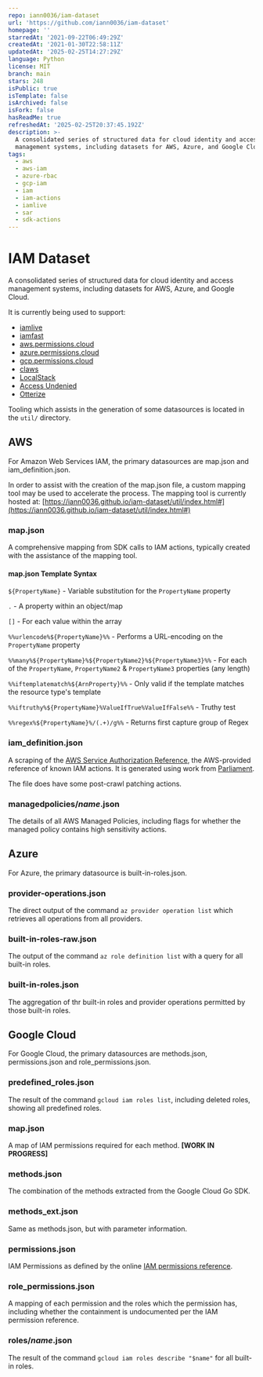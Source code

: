 ```yaml
---
repo: iann0036/iam-dataset
url: 'https://github.com/iann0036/iam-dataset'
homepage: ''
starredAt: '2021-09-22T06:49:29Z'
createdAt: '2021-01-30T22:58:11Z'
updatedAt: '2025-02-25T14:27:29Z'
language: Python
license: MIT
branch: main
stars: 248
isPublic: true
isTemplate: false
isArchived: false
isFork: false
hasReadMe: true
refreshedAt: '2025-02-25T20:37:45.192Z'
description: >-
  A consolidated series of structured data for cloud identity and access
  management systems, including datasets for AWS, Azure, and Google Cloud
tags:
  - aws
  - aws-iam
  - azure-rbac
  - gcp-iam
  - iam
  - iam-actions
  - iamlive
  - sar
  - sdk-actions
---
```


# IAM Dataset

A consolidated series of structured data for cloud identity and access management systems, including datasets for AWS, Azure, and Google Cloud.

It is currently being used to support:

* [iamlive](https://github.com/iann0036/iamlive)
* [iamfast](https://github.com/iann0036/iamfast)
* [aws.permissions.cloud](https://aws.permissions.cloud)
* [azure.permissions.cloud](https://azure.permissions.cloud)
* [gcp.permissions.cloud](https://gcp.permissions.cloud)
* [claws](https://clawsapp.com)
* [LocalStack](https://discuss.localstack.cloud/t/localstack-release-v2-2-0/424#live-policy-streams-9)
* [Access Undenied](https://github.com/ermetic/access-undenied-aws)
* [Otterize](https://otterize.com/)

Tooling which assists in the generation of some datasources is located in the `util/` directory.

## AWS

For Amazon Web Services IAM, the primary datasources are map.json and iam_definition.json.

In order to assist with the creation of the map.json file, a custom mapping tool may be used to accelerate the process. The mapping tool is currently hosted at: [https://iann0036.github.io/iam-dataset/util/index.html#](https://iann0036.github.io/iam-dataset/util/index.html#)

### map.json

A comprehensive mapping from SDK calls to IAM actions, typically created with the assistance of the mapping tool.

#### map.json Template Syntax

`${PropertyName}` - Variable substitution for the `PropertyName` property

`.` - A property within an object/map

`[]` - For each value within the array

`%%urlencode%${PropertyName}%%` - Performs a URL-encoding on the `PropertyName` property

`%%many%${PropertyName}%${PropertyName2}%${PropertyName3}%%` - For each of the `PropertyName`, `PropertyName2` & `PropertyName3` properties (any length)

`%%iftemplatematch%${ArnProperty}%%` - Only valid if the template matches the resource type's template

`%%iftruthy%${PropertyName}%ValueIfTrue%ValueIfFalse%%` - Truthy test

`%%regex%${PropertyName}%/(.+)/g%%` - Returns first capture group of Regex

### iam_definition.json

A scraping of the [AWS Service Authorization Reference](https://docs.aws.amazon.com/service-authorization/latest/reference/reference.html), the AWS-provided reference of known IAM actions. It is generated using work from [Parliament](https://github.com/duo-labs/parliament).

The file does have some post-crawl patching actions.

### managedpolicies/_name_.json

The details of all AWS Managed Policies, including flags for whether the managed policy contains high sensitivity actions.

## Azure

For Azure, the primary datasource is built-in-roles.json.

### provider-operations.json

The direct output of the command `az provider operation list` which retrieves all operations from all providers.

### built-in-roles-raw.json

The output of the command `az role definition list` with a query for all built-in roles.

### built-in-roles.json

The aggregation of thr built-in roles and provider operations permitted by those built-in roles.

## Google Cloud

For Google Cloud, the primary datasources are methods.json, permissions.json and role_permissions.json.

### predefined_roles.json

The result of the command `gcloud iam roles list`, including deleted roles, showing all predefined roles.

### map.json

A map of IAM permissions required for each method. **[WORK IN PROGRESS]**

### methods.json

The combination of the methods extracted from the Google Cloud Go SDK.

### methods_ext.json

Same as methods.json, but with parameter information.

### permissions.json

IAM Permissions as defined by the online [IAM permissions reference](https://cloud.google.com/iam/docs/permissions-reference).

### role_permissions.json

A mapping of each permission and the roles which the permission has, including whether the containment is undocumented per the IAM permission reference.

### roles/_name_.json

The result of the command `gcloud iam roles describe "$name"` for all built-in roles.
